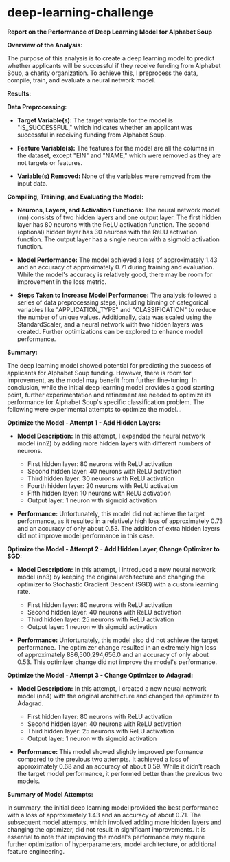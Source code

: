 # deep-learning-challenge

**Report on the Performance of Deep Learning Model for Alphabet Soup**

**Overview of the Analysis:**

The purpose of this analysis is to create a deep learning model to predict whether applicants will be successful if they receive funding from Alphabet Soup, a charity organization. To achieve this, I preprocess the data, compile, train, and evaluate a neural network model.

**Results:**

**Data Preprocessing:**

- **Target Variable(s):** The target variable for the model is "IS_SUCCESSFUL," which indicates whether an applicant was successful in receiving funding from Alphabet Soup.

- **Feature Variable(s):** The features for the model are all the columns in the dataset, except "EIN" and "NAME," which were removed as they are not targets or features.

- **Variable(s) Removed:** None of the variables were removed from the input data.

**Compiling, Training, and Evaluating the Model:**

- **Neurons, Layers, and Activation Functions:** The neural network model (nn) consists of two hidden layers and one output layer. The first hidden layer has 80 neurons with the ReLU activation function. The second (optional) hidden layer has 30 neurons with the ReLU activation function. The output layer has a single neuron with a sigmoid activation function.

- **Model Performance:** The model achieved a loss of approximately 1.43 and an accuracy of approximately 0.71 during training and evaluation. While the model's accuracy is relatively good, there may be room for improvement in the loss metric.

- **Steps Taken to Increase Model Performance:** The analysis followed a series of data preprocessing steps, including binning of categorical variables like "APPLICATION_TYPE" and "CLASSIFICATION" to reduce the number of unique values. Additionally, data was scaled using the StandardScaler, and a neural network with two hidden layers was created. Further optimizations can be explored to enhance model performance.

**Summary:**

The deep learning model showed potential for predicting the success of applicants for Alphabet Soup funding. However, there is room for improvement, as the model may benefit from further fine-tuning. In conclusion, while the initial deep learning model provides a good starting point, further experimentation and refinement are needed to optimize its performance for Alphabet Soup's specific classification problem. The following were experimental attempts to optimize the model…

**Optimize the Model - Attempt 1 - Add Hidden Layers:**

- **Model Description:** In this attempt, I expanded the neural network model (nn2) by adding more hidden layers with different numbers of neurons.

  - First hidden layer: 80 neurons with ReLU activation
  - Second hidden layer: 40 neurons with ReLU activation
  - Third hidden layer: 30 neurons with ReLU activation
  - Fourth hidden layer: 20 neurons with ReLU activation
  - Fifth hidden layer: 10 neurons with ReLU activation
  - Output layer: 1 neuron with sigmoid activation

- **Performance:** Unfortunately, this model did not achieve the target performance, as it resulted in a relatively high loss of approximately 0.73 and an accuracy of only about 0.53. The addition of extra hidden layers did not improve model performance in this case.

**Optimize the Model - Attempt 2 - Add Hidden Layer, Change Optimizer to SGD:**

- **Model Description:** In this attempt, I introduced a new neural network model (nn3) by keeping the original architecture and changing the optimizer to Stochastic Gradient Descent (SGD) with a custom learning rate.

  - First hidden layer: 80 neurons with ReLU activation
  - Second hidden layer: 40 neurons with ReLU activation
  - Third hidden layer: 25 neurons with ReLU activation
  - Output layer: 1 neuron with sigmoid activation

- **Performance:** Unfortunately, this model also did not achieve the target performance. The optimizer change resulted in an extremely high loss of approximately 886,500,294,656.0 and an accuracy of only about 0.53. This optimizer change did not improve the model's performance.

**Optimize the Model - Attempt 3 - Change Optimizer to Adagrad:**

- **Model Description:** In this attempt, I created a new neural network model (nn4) with the original architecture and changed the optimizer to Adagrad.

  - First hidden layer: 80 neurons with ReLU activation
  - Second hidden layer: 40 neurons with ReLU activation
  - Third hidden layer: 25 neurons with ReLU activation
  - Output layer: 1 neuron with sigmoid activation

- **Performance:** This model showed slightly improved performance compared to the previous two attempts. It achieved a loss of approximately 0.68 and an accuracy of about 0.59. While it didn't reach the target model performance, it performed better than the previous two models.

**Summary of Model Attempts:**

In summary, the initial deep learning model provided the best performance with a loss of approximately 1.43 and an accuracy of about 0.71. The subsequent model attempts, which involved adding more hidden layers and changing the optimizer, did not result in significant improvements. It is essential to note that improving the model's performance may require further optimization of hyperparameters, model architecture, or additional feature engineering.
